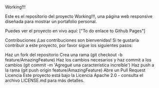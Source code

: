 Working!!!

Este es el repositorio del proyecto Working!!!, una página web responsive diseñada para mostrar un portafolio personal.

Puedes ver el proyecto en vivo aquí: ["To do enlace to Github Pages"]

Contribuciones
¡Las contribuciones son bienvenidas! Si te gustaría contribuir a este proyecto, por favor sigue los siguientes pasos:

Haz un fork del repositorio
Crea una rama (git checkout -b feature/AmazingFeature)
Haz los cambios necesarios y haz commit a los cambios (git commit -m 'Agregué una característica increíble')
Haz push a la rama (git push origin feature/AmazingFeature)
Abre un Pull Request
Licencia
Este proyecto está bajo la Licencia Apache 2.0 - consulta el archivo LICENSE.md para más detalles.
